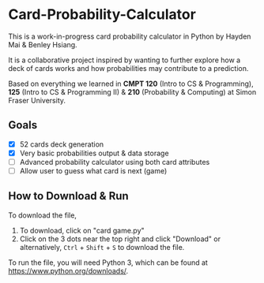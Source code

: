 # Card-Probability-Calculator
This is a work-in-progress card probability calculator in Python by Hayden Mai & Benley Hsiang.

It is a collaborative project inspired by wanting to further explore how a deck of cards works and how probabilities may contribute to a prediction.

Based on everything we learned in **CMPT 120** (Intro to CS & Programming), **125** (Intro to CS & Programming II) & **210** (Probability & Computing) at Simon Fraser University.

## Goals
- [x] 52 cards deck generation
- [x] Very basic probabilities output & data storage
- [ ] Advanced probability calculator using both card attributes
- [ ] Allow user to guess what card is next (game)

## How to Download & Run
To download the file,
1. To download, click on "card game.py"
2. Click on the 3 dots near the top right and click "Download" or alternatively, `Ctrl` + `Shift` + `S` to download the file.

To run the file, you will need Python 3, which can be found at https://www.python.org/downloads/.
